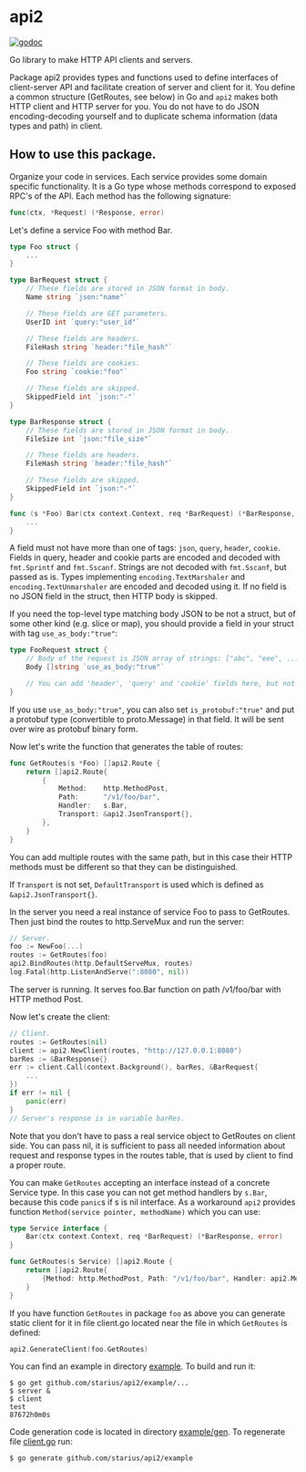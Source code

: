# api2
[![godoc](https://godoc.org/https://github.com/starius/api2?status.svg)](https://godoc.org/github.com/starius/api2)

Go library to make HTTP API clients and servers.

Package api2 provides types and functions used to define interfaces of
client-server API and facilitate creation of server and client for it.
You define a common structure (GetRoutes, see below) in Go and `api2` makes
both HTTP client and HTTP server for you. You do not have to do JSON
encoding-decoding yourself and to duplicate schema information (data types
and path) in client.

## How to use this package.

Organize your code in services. Each service provides
some domain specific functionality. It is a Go type whose methods correspond
to exposed RPC's of the API. Each method has the following signature:

```go
func(ctx, *Request) (*Response, error)
```

Let's define a service Foo with method Bar.

```go
type Foo struct {
	...
}

type BarRequest struct {
	// These fields are stored in JSON format in body.
	Name string `json:"name"`

	// These fields are GET parameters.
	UserID int `query:"user_id"`

	// These fields are headers.
	FileHash string `header:"file_hash"`

	// These fields are cookies.
	Foo string `cookie:"foo"`

	// These fields are skipped.
	SkippedField int `json:"-"`
}

type BarResponse struct {
	// These fields are stored in JSON format in body.
	FileSize int `json:"file_size"`

	// These fields are headers.
	FileHash string `header:"file_hash"`

	// These fields are skipped.
	SkippedField int `json:"-"`
}

func (s *Foo) Bar(ctx context.Context, req *BarRequest) (*BarResponse, error) {
	...
}
```

A field must not have more than one of tags: `json`, `query`, `header`, `cookie`.
Fields in query, header and cookie parts are encoded and decoded with
`fmt.Sprintf` and `fmt.Sscanf`. Strings are not decoded with `fmt.Sscanf`,
but passed as is. Types implementing `encoding.TextMarshaler` and
`encoding.TextUnmarshaler` are encoded and decoded using it.
If no field is no JSON field in the struct, then HTTP body is skipped.

If you need the top-level type matching body JSON to be not a struct,
but of some other kind (e.g. slice or map), you should provide a field
in your struct with tag `use_as_body:"true"`:

```go
type FooRequest struct {
	// Body of the request is JSON array of strings: ["abc", "eee", ...].
	Body []string `use_as_body:"true"`

	// You can add 'header', 'query' and 'cookie' fields here, but not 'json'.
}
```

If you use `use_as_body:"true"`, you can also set `is_protobuf:"true"`
and put a protobuf type (convertible to proto.Message) in that field.
It will be sent over wire as protobuf binary form.

Now let's write the function that generates the table of routes:

```go
func GetRoutes(s *Foo) []api2.Route {
	return []api2.Route{
		{
			Method:    http.MethodPost,
			Path:      "/v1/foo/bar",
			Handler:   s.Bar,
			Transport: &api2.JsonTransport{},
		},
	}
}
```

You can add multiple routes with the same path, but in this case their
HTTP methods must be different so that they can be distinguished.

If `Transport` is not set, `DefaultTransport` is used which is defined as
`&api2.JsonTransport{}`.

In the server you need a real instance of service Foo to pass to GetRoutes.
Then just bind the routes to http.ServeMux and run the server:

```go
// Server.
foo := NewFoo(...)
routes := GetRoutes(foo)
api2.BindRoutes(http.DefaultServeMux, routes)
log.Fatal(http.ListenAndServe(":8080", nil))
```

The server is running.
It serves foo.Bar function on path /v1/foo/bar with HTTP method Post.

Now let's create the client:

```go
// Client.
routes := GetRoutes(nil)
client := api2.NewClient(routes, "http://127.0.0.1:8080")
barRes := &BarResponse{}
err := client.Call(context.Background(), barRes, &BarRequest{
	...
})
if err != nil {
	panic(err)
}
// Server's response is in variable barRes.
```

Note that you don't have to pass a real service object to GetRoutes
on client side. You can pass nil, it is sufficient to pass all needed
information about request and response types in the routes table, that
is used by client to find a proper route.

You can make `GetRoutes` accepting an interface instead of a concrete
Service type. In this case you can not get method handlers by `s.Bar`,
because this code `panic`s if s is nil interface. As a workaround `api2`
provides function `Method(service pointer, methodName)` which you can use:

```go
type Service interface {
	Bar(ctx context.Context, req *BarRequest) (*BarResponse, error)
}

func GetRoutes(s Service) []api2.Route {
	return []api2.Route{
		{Method: http.MethodPost, Path: "/v1/foo/bar", Handler: api2.Method(&s, "Bar"), Transport: &api2.JsonTransport{}},
	}
}
```

If you have function `GetRoutes` in package `foo` as above you can generate static client
for it in file client.go located near the file in which `GetRoutes` is defined:

```go
api2.GenerateClient(foo.GetRoutes)
```

You can find an example in directory [example](./example).
To build and run it:

```
$ go get github.com/starius/api2/example/...
$ server &
$ client
test
87672h0m0s
```

Code generation code is located in directory [example/gen](./example/gen).
To regenerate file [client.go](./example/client.go) run:

```
$ go generate github.com/starius/api2/example
```
